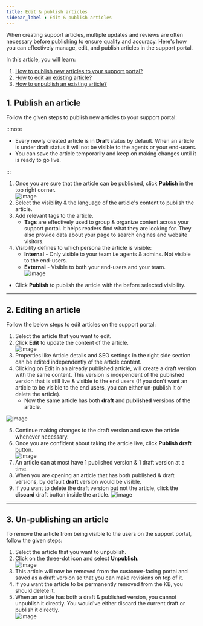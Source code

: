 ```yaml
---
title: Edit & publish articles
sidebar_label : Edit & publish articles
---
```


When creating support articles, multiple updates and reviews are often necessary before publishing to ensure quality and accuracy. Here's how you can effectively manage, edit, and publish articles in the support portal.

In this article, you will learn:
1. [How to publish new articles to your support portal?](#1)
2. [How to edit an existing article?](#2)
3. [How to unpublish an existing article?](#3)

## <a name="1"></a> 1. Publish an article

Follow the given steps to publish new articles to your support portal:  

:::note

- Every newly created article is in **Draft** status by default. When an article is under draft status it will not be visible to the agents or your end-users.
- You can save the article temporarily and keep on making changes until it is ready to go live.

:::

1. Once you are sure that the article can be published, click **Publish** in the top right corner.        
    ![image](https://imgur.com/XiljLI0.png)
2. Select the visibility & the language of the article's content to publish the article.
3. Add relevant tags to the article.               
	- **Tags** are effectively used to group & organize content across your support portal. It helps readers find what they are looking for. They also provide data about your page to search engines and website visitors.
4. Visibility defines to which persona the article is visible:      
	- **Internal** - Only visible to your team i.e agents & admins. Not visible to the end-users.                   
	- **External** - Visible to both your end-users and your team.                     
![image](https://imgur.com/UAn6nQM.png)         
- Click **Publish** to publish the article with the before selected visibility.

----------

## <a name="2"></a> 2. Editing an article

Follow the below steps to edit articles on the support portal:

1. Select the article that you want to edit.         
2. Click **Edit** to update the content of the article.           
    ![image](https://imgur.com/UkETC76.png)        
3. Properties like Article details and SEO settings in the right side section can be edited independently of the article content.      
4. Clicking on Edit in an already published article, will create a draft version with the same content. This version is independent of the published version that is still live & visible to the end users (If you don't want an article to be visible to the end users, you can either un-publish it or delete the article).        
	- Now the same article has both **draft** and **published** versions of the article.

![image](https://imgur.com/HuUucC0.png)

5. Continue making changes to the draft version and save the article whenever necessary.     
6. Once you are confident about taking the article live, click **Publish draft** button.     
    ![image](https://imgur.com/b37Mlt5.png)              
7. An article can at most have 1 published version & 1 draft version at a time.       
8. When you are opening an article that has both published & draft versions, by default **draft** version would be visible.        
9. If you want to delete the draft version but not the article, click the **discard** draft button inside the article.
    ![image](https://imgur.com/pi7n6rm.png)

------------

## <a name="3"></a>  3. Un-publishing an article

To remove the article from being visible to the users on the support portal, follow the given steps: 

1. Select the article that you want to unpublish.
2. Click on the three-dot icon and select **Unpublish**.           
    ![image](https://imgur.com/OKLRUzl.png)             
3. This article will now be removed from the customer-facing portal and saved as a draft version so that you can make revisions on top of it.       
4. If you want the article to be permanently removed from the KB, you should delete it.      
5. When an article has both a draft & published version, you cannot unpublish it directly. You would've either discard the current draft or publish it directly.         
    ![image](https://imgur.com/bbmRZFo.png)
